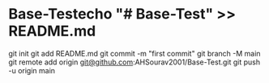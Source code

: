 # Base-Testecho "# Base-Test" >> README.md
git init
git add README.md
git commit -m "first commit"
git branch -M main
git remote add origin git@github.com:AHSourav2001/Base-Test.git
git push -u origin main
